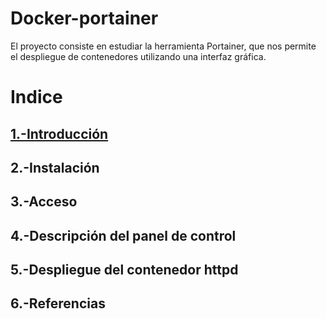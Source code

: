 # Docker-portainer
El proyecto consiste en estudiar la herramienta Portainer, que nos permite el despliegue de contenedores utilizando una interfaz gráfica.
# Indice
## [1.-Introducción](https://github.com/crisog20/docker-portainer/blob/main/1.-Introducción)
## 2.-Instalación
## 3.-Acceso
## 4.-Descripción del panel de control
## 5.-Despliegue del contenedor httpd
## 6.-Referencias

